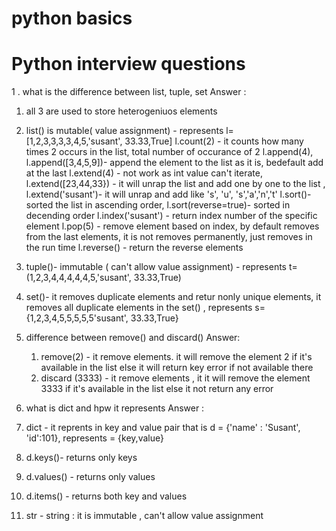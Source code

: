 # python basics 
# Python interview questions 
1 . what is the difference between list, tuple, set 
  Answer : 
  1. all 3 are used to store heterogeniuos elements 
  1. list() is mutable( value assignment) - represents l= [1,2,3,3,3,3,4,5,'susant', 33.33,True]
     l.count(2) - it counts how many times 2 occurs in the list, total number of occurance of 2
     l.append(4), l.append([3,4,5,9])- append the element to the list as it is, bedefault add at the last
     l.extend(4) - not work as int value can't iterate, l.extend([23,44,33}) - it will unrap the list and add one by one to the list , 
     l.extend('susant')- it will unrap and add like 's', 'u', 's','a','n','t'
     l.sort()- sorted the list in ascending order, l.sort(reverse=true)- sorted in decending order
     l.index('susant') - return index number of the specific element
     l.pop(5) - remove element based on index, by default removes from the last elements, it is not removes permanently, just removes in the run time
     l.reverse() - return the reverse elements
  3. tuple()- immutable ( can't allow value assignment) - represents t= (1,2,3,4,4,4,4,4,5,'susant', 33.33,True)
  2. set()- it removes duplicate elements and retur nonly unique elements, it removes all duplicate elements in the set() ,
     represents s= {1,2,3,4,5,5,5,5,5'susant', 33.33,True}
  
 2. difference between remove() and discard()
    Answer: 
    1. remove(2) - it remove elements. it will remove the element 2 if it's available in the list else it will return key error if not available there
    2. discard (3333) - it remove elements , it it will remove the element 3333 if it's available in the list else it not return any error
  
 3. what is dict  and hpw it represents 
   Answer :
   1. dict - it reprents in key and value pair that is d = {'name' : 'Susant', 'id':101}, represents = {key,value}
   2. d.keys()- returns only keys 
   3. d.values() - returns only values
   4. d.items() - returns both key and values
   
 4. str - string : it is immutable , can't allow value assignment
 
 
